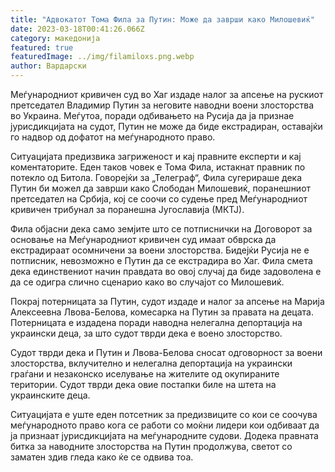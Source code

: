 ```yaml
---
title: "Адвокатот Тома Фила за Путин: Може да заврши како Милошевиќ"
date: 2023-03-18T00:41:26.066Z
category: македонија
featured: true
featuredImage: ../img/filamiloxs.png.webp
author: Вардарски
---
```


Меѓународниот кривичен суд во Хаг издаде налог за апсење на рускиот претседател Владимир Путин за неговите наводни воени злосторства во Украина. Меѓутоа, поради одбивањето на Русија да ја признае јурисдикцијата на судот, Путин не може да биде екстрадиран, оставајќи го надвор од дофатот на меѓународното право.

Ситуацијата предизвика загриженост и кај правните експерти и кај коментаторите. Еден таков човек е Тома Фила, истакнат правник по потекло од Битола. Говорејќи за „Телеграф“, Фила сугерираше дека Путин би можел да заврши како Слободан Милошевиќ, поранешниот претседател на Србија, кој се соочи со судење пред Меѓународниот кривичен трибунал за поранешна Југославија (МКТЈ).

Фила објасни дека само земјите што се потписнички на Договорот за основање на Меѓународниот кривичен суд имаат обврска да екстрадираат осомничени за воени злосторства. Бидејќи Русија не е потписник, невозможно е Путин да се екстрадира во Хаг. Фила смета дека единствениот начин правдата во овој случај да биде задоволена е да се одигра слично сценарио како во случајот со Милошевиќ.

Покрај потерницата за Путин, судот издаде и налог за апсење на Марија Алексеевна Лвова-Белова, комесарка на Путин за правата на децата. Потерницата е издадена поради наводна нелегална депортација на украински деца, за што судот тврди дека е воено злосторство.

Судот тврди дека и Путин и Лвова-Белова сносат одговорност за воени злосторства, вклучително и нелегална депортација на украински граѓани и незаконско иселување на жителите од окупираните територии. Судот тврди дека овие постапки биле на штета на украинските деца.

Ситуацијата е уште еден потсетник за предизвиците со кои се соочува меѓународното право кога се работи со моќни лидери кои одбиваат да ја признаат јурисдикцијата на меѓународните судови. Додека правната битка за наводните злосторства на Путин продолжува, светот со заматен здив гледа како ќе се одвива тоа.
